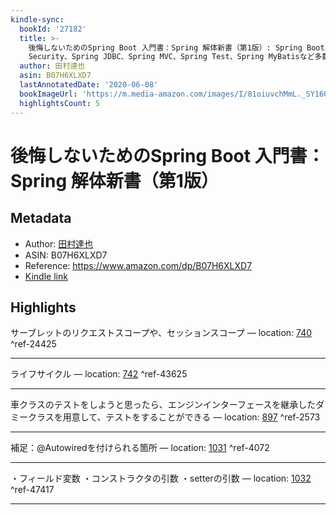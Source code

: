 ```yaml
---
kindle-sync:
  bookId: '27182'
  title: >-
    後悔しないためのSpring Boot 入門書：Spring 解体新書（第1版）: Spring Boot2で実際に作って学べる！Spring
    Security、Spring JDBC、Spring MVC、Spring Test、Spring MyBatisなど多数解説！
  author: 田村達也
  asin: B07H6XLXD7
  lastAnnotatedDate: '2020-06-08'
  bookImageUrl: 'https://m.media-amazon.com/images/I/81oiuvchMmL._SY160.jpg'
  highlightsCount: 5
---
```

# 後悔しないためのSpring Boot 入門書：Spring 解体新書（第1版）
## Metadata
* Author: [田村達也](https://www.amazon.comundefined)
* ASIN: B07H6XLXD7
* Reference: https://www.amazon.com/dp/B07H6XLXD7
* [Kindle link](kindle://book?action=open&asin=B07H6XLXD7)

## Highlights
サーブレットのリクエストスコープや、セッションスコープ — location: [740](kindle://book?action=open&asin=B07H6XLXD7&location=740) ^ref-24425

---
ライフサイクル — location: [742](kindle://book?action=open&asin=B07H6XLXD7&location=742) ^ref-43625

---
車クラスのテストをしようと思ったら、エンジンインターフェースを継承したダミークラスを用意して、テストをすることができる — location: [897](kindle://book?action=open&asin=B07H6XLXD7&location=897) ^ref-2573

---
補足：@Autowiredを付けられる箇所 — location: [1031](kindle://book?action=open&asin=B07H6XLXD7&location=1031) ^ref-4072

---
・フィールド変数 ・コンストラクタの引数 ・setterの引数 — location: [1032](kindle://book?action=open&asin=B07H6XLXD7&location=1032) ^ref-47417

---
